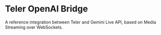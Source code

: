 # Teler OpenAI Bridge

A reference integration between Teler and Gemini Live API, based on Media Streaming over WebSockets.
